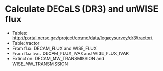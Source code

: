 # Calculate DECaLS (DR3) and unWISE flux

* Tables: http://portal.nersc.gov/project/cosmo/data/legacysurvey/dr3/tractor/.
* Table: tractor
* From flux: DECAM_FLUX and WISE_FLUX
* From flux ivar: DECAM_FLUX_IVAR and WISE_FLUX_IVAR
* Extinction: DECAM_MW_TRANSMISSION and WISE_MW_TRANSMISSION
